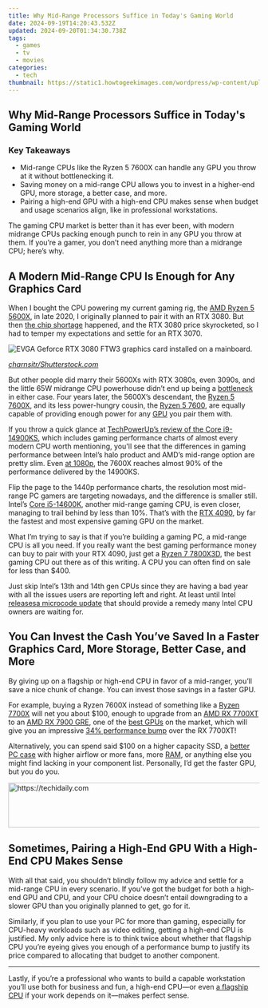 ```yaml
---
title: Why Mid-Range Processors Suffice in Today's Gaming World
date: 2024-09-19T14:20:43.532Z
updated: 2024-09-20T01:34:30.738Z
tags:
  - games
  - tv
  - movies
categories:
  - tech
thumbnail: https://static1.howtogeekimages.com/wordpress/wp-content/uploads/2024/04/53366612939_4a328f5233_o.jpg
---
```


## Why Mid-Range Processors Suffice in Today's Gaming World

### Key Takeaways

* Mid-range CPUs like the Ryzen 5 7600X can handle any GPU you throw at it without bottlenecking it.
* Saving money on a mid-range CPU allows you to invest in a higher-end GPU, more storage, a better case, and more.
* Pairing a high-end GPU with a high-end CPU makes sense when budget and usage scenarios align, like in professional workstations.

 The gaming CPU market is better than it has ever been, with modern midrange CPUs packing enough punch to rein in any GPU you throw at them. If you’re a gamer, you don’t need anything more than a midrange CPU; here’s why.

##  A Modern Mid-Range CPU Is Enough for Any Graphics Card

 When I bought the CPU powering my current gaming rig, the [AMD Ryzen 5 5600X](https://www.amazon.com/AMD-Ryzen-5600X-12-Thread-Processor/dp/B08166SLDF?tag=hotoge-20&ascsubtag=UUhtgUeUpU2004618&asc%5Frefurl=https%3A%2F%2Fwww.howtogeek.com%2Fmidrange-cpus-are-all-you-need-for-gaming%2F&asc%5Fcampaign=Evergreen), in late 2020, I originally planned to pair it with an RTX 3080\. But then [the chip shortage](https://extra-lessons.techidaily.com/in-2024-all-inclusive-assessment-bublcams-full-feature-set-reviewed/) happened, and the RTX 3080 price skyrocketed, so I had to temper my expectations and settle for an RTX 3070.

![EVGA Geforce RTX 3080 FTW3 graphics card installed on a mainboard.](https://static1.howtogeekimages.com/wordpress/wp-content/uploads/2022/07/evga-geforce-rtx-3080-ftw-gpu-installed.jpg) 

_[charnsitr/Shutterstock.com](https://www.shutterstock.com/image-photo/bangkokthailandjanuary-24-view-evga-geforce-rtx-1901283040)_

 But other people did marry their 5600Xs with RTX 3080s, even 3090s, and the little 65W midrange CPU powerhouse didn’t end up being a [bottleneck](https://tech-recovery.techidaily.com/troubleshooting-windows-11-what-to-do-if-your-system-fails-to-shut-down/) in either case. Four years later, the 5600X’s descendant, the [Ryzen 5 7600X](https://www.amazon.com/AMD-7600X-12-Thread-Unlocked-Processor/dp/B0BBJDS62N?th=1&tag=hotoge-20&ascsubtag=UUhtgUeUpU2004618&asc%5Frefurl=https%3A%2F%2Fwww.howtogeek.com%2Fmidrange-cpus-are-all-you-need-for-gaming%2F&asc%5Fcampaign=Evergreen), and its less power-hungry cousin, the [Ryzen 5 7600](https://www.amazon.com/AMD-7600-12-Thread-Unlocked-Processor/dp/B0BMQJWBDM?tag=hotoge-20&ascsubtag=UUhtgUeUpU2004618&asc%5Frefurl=https%3A%2F%2Fwww.howtogeek.com%2Fmidrange-cpus-are-all-you-need-for-gaming%2F&asc%5Fcampaign=Evergreen), are equally capable of providing enough power for any [GPU](https://android-unlock.techidaily.com/unlock-vivo-s17-pro-phone-password-without-factory-reset-full-guide-here-by-drfone-android/) you pair them with.

 If you throw a quick glance at [TechPowerUp’s review of the Core i9-14900KS](https://www.techpowerup.com/review/intel-core-i9-14900ks/), which includes gaming performance charts of almost every modern CPU worth mentioning, you'll see that the differences in gaming performance between Intel’s halo product and AMD’s mid-range option are pretty slim. Even [at 1080p](https://www.techpowerup.com/review/intel-core-i9-14900ks/18.html), the 7600X reaches almost 90% of the performance delivered by the 14900KS.

 Flip the page to the 1440p performance charts, the resolution most mid-range PC gamers are targeting nowadays, and the difference is smaller still. Intel’s [Core i5-14600K](https://www.amazon.com/i9-14900K-Desktop-Processor-Integrated-Graphics/dp/B0CGJ4MLC8?tag=hotoge-20&ascsubtag=UUhtgUeUpU2004618&asc%5Frefurl=https%3A%2F%2Fwww.howtogeek.com%2Fmidrange-cpus-are-all-you-need-for-gaming%2F&asc%5Fcampaign=Evergreen), another mid-range gaming CPU, is even closer, managing to trail behind by less than 10%. That’s with the [RTX 4090](https://www.amazon.com/ASUS-Gaming-GeForce-Graphics-DisplayPort/dp/B0C7JYX6LN?tag=hotoge-20&ascsubtag=UUhtgUeUpU2004618&asc%5Frefurl=https%3A%2F%2Fwww.howtogeek.com%2Fmidrange-cpus-are-all-you-need-for-gaming%2F&asc%5Fcampaign=Evergreen), by far the fastest and most expensive gaming GPU on the market.

 What I’m trying to say is that if you’re building a gaming PC, a mid-range CPU is all you need. If you really want the best gaming performance money can buy to pair with your RTX 4090, just get a [Ryzen 7 7800X3D](https://www.amazon.com/AMD-Ryzen-7800X3D-16-Thread-Processor/dp/B0BTZB7F88?tag=hotoge-20&ascsubtag=UUhtgUeUpU2004618&asc%5Frefurl=https%3A%2F%2Fwww.howtogeek.com%2Fmidrange-cpus-are-all-you-need-for-gaming%2F&asc%5Fcampaign=Evergreen), the best gaming CPU out there as of this writing. A CPU you can often find on sale for less than $400.

 Just skip Intel’s 13th and 14th gen CPUs since they are having a bad year with all the issues users are reporting left and right. At least until Intel [releases](https://data-wizards.techidaily.com/top-10-video-restoration-tools-compatible-with-windows-and-macos/)[a microcode update](https://article-helps.techidaily.com/clipcartoon-detailed-assessment-and-guide-2024/) that should provide a remedy many Intel CPU owners are waiting for.

##  You Can Invest the Cash You’ve Saved In a Faster Graphics Card, More Storage, Better Case, and More

 By giving up on a flagship or high-end CPU in favor of a mid-ranger, you’ll save a nice chunk of change. You can invest those savings in a faster GPU.

 For example, buying a Ryzen 7600X instead of something like a [Ryzen 7700X](https://www.amazon.com/AMD-7700X-16-Thread-Unlocked-Processor/dp/B0BBHHT8LY?tag=hotoge-20&ascsubtag=UUhtgUeUpU2004618&asc%5Frefurl=https%3A%2F%2Fwww.howtogeek.com%2Fmidrange-cpus-are-all-you-need-for-gaming%2F&asc%5Fcampaign=Evergreen) will net you about $100, enough to upgrade from an [AMD RX 7700XT](https://shop-links.co/link/?exclusive=1&publisher_slug=itechdaily19598&url=https%3A%2F%2Fclick.linksynergy.com%2Fdeeplink%3Fid%3D2QzUaswX1as%26mid%3D44583%26u1%3DUUhtgUeUpU2004618%26murl%3Dhttps%253A%252F%252Fwww.newegg.com%252Fareyouahuman%253Freferer%253Dhttps%25253A%25252F%25252Fwww.newegg.com%25252Fasus-radeon-rx-7700-xt-tuf-rx7700xt-o12g-gaming%25252Fp%25252FN82E16814126677%25253FItem%25253D9SIAFVFK4V6804%26ourl%3Dhttps%253A%252F%252Fwww.newegg.com%252Fasus-radeon-rx-7700-xt-tuf-rx7700xt-o12g-gaming%252Fp%252FN82E16814126677%253FItem%253D9SIAFVFK4V6804) to an [AMD RX 7900 GRE](https://shop-links.co/link/?exclusive=1&publisher_slug=itechdaily19598&url=https%3A%2F%2Fclick.linksynergy.com%2Fdeeplink%3Fid%3D2QzUaswX1as%26mid%3D44583%26u1%3DUUhtgUeUpU2004618%26murl%3Dhttps%253A%252F%252Fwww.newegg.com%252Fareyouahuman%253Freferer%253Dhttps%25253A%25252F%25252Fwww.newegg.com%25252Fpowercolor-radeon-rx-7900-gre-rx7900gre-16g-f-oc%25252Fp%25252FN82E16814131864%25253FItem%25253DN82E16814131864%26ourl%3Dhttps%253A%252F%252Fwww.newegg.com%252Fpowercolor-radeon-rx-7900-gre-rx7900gre-16g-f-oc%252Fp%252FN82E16814131864%253FItem%253DN82E16814131864), one of the [best GPUs](https://article-tips.techidaily.com/discover-how-to-change-your-characters-voice-and-sound-presence-naturally-expert-tips-for-free/) on the market, which will give you an impressive [34% performance bump](https://www.techpowerup.com/gpu-specs/radeon-rx-7700-xt.c3911) over the RX 7700XT!

 Alternatively, you can spend said $100 on a higher capacity SSD, a [better PC case](https://tech-revival.techidaily.com/interactive-ai-duo-unveiling-3-approaches-to-chatgpt-and-wolframalliance/) with higher airflow or more fans, more [RAM](https://youtube-web.techidaily.com/ed-2024-approved-unlocking-youtube-success-top-video-strategies-to-explode-views/), or anything else you might find lacking in your component list. Personally, I’d get the faster GPU, but you do you.

<!-- affiliate ads begin -->
<a href="https://appsumo.8odi.net/c/5597632/2118306/7443" target="_top" id="2118306">
  <img src="//a.impactradius-go.com/display-ad/7443-2118306" border="0" alt="https://techidaily.com" width="728" height="90"/>
</a>
<img height="0" width="0" src="https://appsumo.8odi.net/i/5597632/2118306/7443" style="position:absolute;visibility:hidden;" border="0" />
<!-- affiliate ads end -->

##  Sometimes, Pairing a High-End GPU With a High-End CPU Makes Sense

 With all that said, you shouldn’t blindly follow my advice and settle for a mid-range CPU in every scenario. If you’ve got the budget for both a high-end GPU and CPU, and your CPU choice doesn’t entail downgrading to a slower GPU than you originally planned to get, go for it.

 Similarly, if you plan to use your PC for more than gaming, especially for CPU-heavy workloads such as video editing, getting a high-end CPU is justified. My only advice here is to think twice about whether that flagship CPU you’re eyeing gives you enough of a performance bump to justify its price compared to allocating that budget to another component.

---

 Lastly, if you’re a professional who wants to build a capable workstation you’ll use both for business and fun, a high-end CPU—or even [a flagship CPU](https://tiktok-video-recordings.techidaily.com/step-into-a-tiktok-realm-a-guide-for-joining-lives-for-2024/) if your work depends on it—makes perfect sense.

<ins class="adsbygoogle"
     style="display:block"
     data-ad-format="autorelaxed"
     data-ad-client="ca-pub-7571918770474297"
     data-ad-slot="1223367746"></ins>

<ins class="adsbygoogle"
     style="display:block"
     data-ad-client="ca-pub-7571918770474297"
     data-ad-slot="8358498916"
     data-ad-format="auto"
     data-full-width-responsive="true"></ins>



